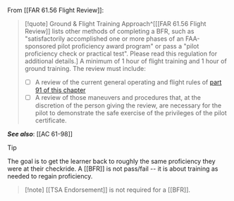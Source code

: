 From [[FAR 61.56 Flight Review]]:

> [!quote] Ground & Flight Training Approach^[[[FAR 61.56 Flight Review]] lists other methods of completing a BFR, such as "satisfactorily accomplished one or more phases of an FAA-sponsored pilot proficiency award program" or pass a "pilot proficiency check or practical test". Please read this regulation for additional details.]
> A minimum of 1 hour of flight training and 1 hour of ground training. The review must include:
> - [ ] A review of the current general operating and flight rules of [part 91 of this chapter](https://www.ecfr.gov/current/title-14/part-91)
> - [ ] A review of those maneuvers and procedures that, at the discretion of the person giving the review, are necessary for the pilot to demonstrate the safe exercise of the privileges of the pilot certificate.

***See also***: [[AC 61-98]]

> [!tip]
> The goal is to get the learner back to roughly the same proficiency they were at their checkride. A [[BFR]] is not pass/fail -- it is about training as needed to regain proficiency.

> [!note] [[TSA Endorsement]] is not required for a [[BFR]].